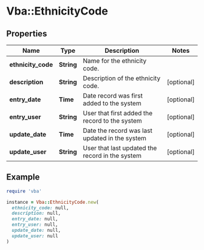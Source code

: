 # Vba::EthnicityCode

## Properties

| Name | Type | Description | Notes |
| ---- | ---- | ----------- | ----- |
| **ethnicity_code** | **String** | Name for the ethnicity code. |  |
| **description** | **String** | Description of the ethnicity code. | [optional] |
| **entry_date** | **Time** | Date record was first added to the system | [optional] |
| **entry_user** | **String** | User that first added the record to the system | [optional] |
| **update_date** | **Time** | Date the record was last updated in the system | [optional] |
| **update_user** | **String** | User that last updated the record in the system | [optional] |

## Example

```ruby
require 'vba'

instance = Vba::EthnicityCode.new(
  ethnicity_code: null,
  description: null,
  entry_date: null,
  entry_user: null,
  update_date: null,
  update_user: null
)
```


